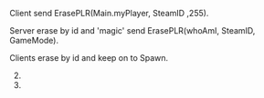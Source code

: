 Client send ErasePLR(Main.myPlayer, SteamID ,255).

Server erase by id and 'magic' send ErasePLR(whoAmI, SteamID, GameMode).

Clients erase by id and keep on to Spawn.





2. 

3. 









